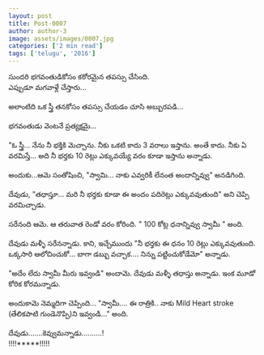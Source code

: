 ```yaml
---
layout: post
title: Post-0007
author: author-3
image: assets/images/0007.jpg
categories: ['2 min read']
tags: ['telugu', '2016']
---
```

సుందరి భగవంతుడికోసం కఠోరమైన తపస్సు చేసింది.  <br>
 ఎప్పుడూ మగవాళ్లే చేస్తారు...  <br>
   <br>
 అలాంటిది ఒక స్త్రీ తనకోసం తపస్సు చేయడం చూసి అబ్బురపడి...  <br>
   <br>
 భగవంతుడు వెంటనే ప్రత్యక్షమై...  <br>
   <br>
 "ఓ స్త్రీ... నేను నీ భక్తికి మెచ్చాను. నీకు ఒకటి కాదు 3 వరాలు ఇస్తాను. అంతే కాదు. నీకు ఏ వరమిస్తే... అది నీ భర్తకు 10 రెట్లు ఎక్కువయ్యే వరం కూడా ఇస్తాను అన్నాడు.  <br>
   <br>
 అందుకు...ఆమె సంతోషించి, "స్వామి... నాకు ఎవ్వరికీ లేనంత అందాన్నివ్వు" అనడిగింది.  <br>
   <br>
 దేవుడు, "తధాస్తూ... మరి నీ భర్తకు కూడా ఈ అందం పదిరెట్లు ఎక్కువవుతుంది" అని చెప్పి వరమిచ్చాడు.  <br>
   <br>
 సరేనంది ఆమె. ఆ తరువాత రెండో వరం కోరింది. " 100 కోట్ల ధనాన్నివ్వు స్వామీ " అంది.  <br>
   <br>
 దేవుడు మళ్ళీ సరేనన్నాడు. కాని, ఇచ్చేముందు "నీ భర్తకు ఈ ధనం 10 రెట్లు ఎక్కువవుతుంది. ఒక్కసారి ఆలోచించుకో... బాగా డబ్బు వచ్చాక.... నిన్ను పట్టించుకోడేమో" అన్నాడు.  <br>
   <br>
 "అదేం లేదు స్వామీ మీరు ఇవ్వండి" అందామె. దేవుడు మళ్ళీ తధాస్తు అన్నాడు. ఇంక మూడో కోరిక కోరమన్నాడు.  <br>
   <br>
 అందుకామె నెమ్మదిగా చెప్పింది... "స్వామీ.... ఈ రాత్రికి.. నాకు Mild Heart stroke (తేలికపాటి గుండెనొప్పి)ని ఇవ్వండి..." అంది.  <br>
   <br>
 దేవుడు.......కెవ్వుమన్నాడు..........!  <br>
 !!!!*****!!!!!